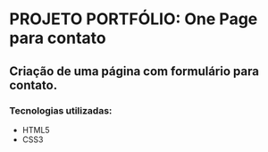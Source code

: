 # PROJETO PORTFÓLIO: One Page para contato

## Criação de uma página com formulário para contato.

### Tecnologias utilizadas:
* HTML5
* CSS3